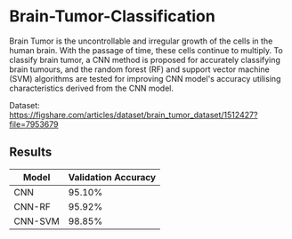 # Brain-Tumor-Classification

Brain Tumor is the uncontrollable and irregular growth of the cells in the human brain. With the passage of time, these cells continue to multiply. To classify brain tumor, a CNN method is proposed for accurately classifying brain tumours, and the random forest (RF) and support vector machine (SVM) algorithms are tested for improving CNN model's accuracy utilising characteristics derived from the CNN model.

Dataset: https://figshare.com/articles/dataset/brain_tumor_dataset/1512427?file=7953679

## Results

Model | Validation Accuracy
------|--------------------
CNN | 95.10%
CNN-RF | 95.92%
CNN-SVM | 98.85%
